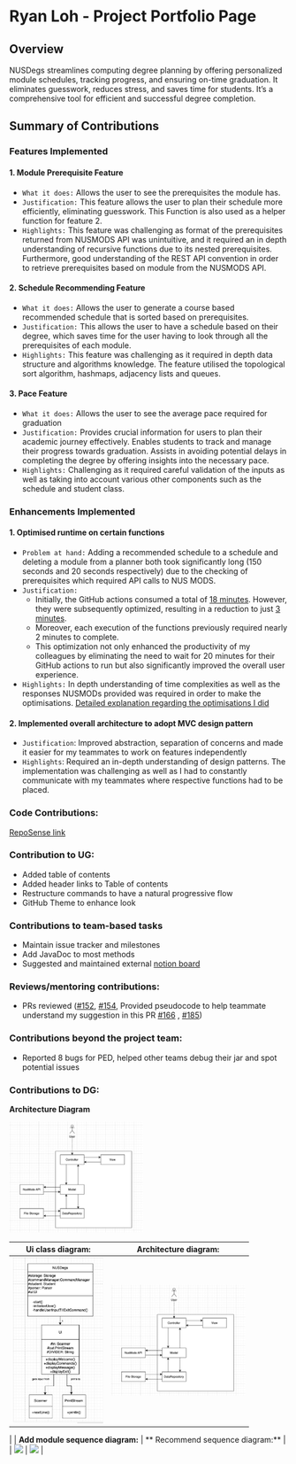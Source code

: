 # Ryan Loh - Project Portfolio Page

## Overview

NUSDegs streamlines computing degree planning by offering personalized module schedules,
tracking progress, and ensuring on-time graduation. It eliminates guesswork, reduces stress,
and saves time for students. It’s a comprehensive tool for efficient and successful degree completion.

## Summary of Contributions

### Features Implemented

#### 1. Module Prerequisite Feature

- `What it does:` Allows the user to see the prerequisites the module has.
- `Justification:` This feature allows the user to plan their schedule more efficiently, eliminating guesswork. 
This Function is also used as a helper function for feature 2.
- `Highlights:` This feature was challenging as format of the prerequisites returned from NUSMODS API was unintuitive, 
and it required an in depth understanding of recursive functions due to its nested prerequisites. 
Furthermore, good understanding of the REST API convention in order to retrieve prerequisites based on module 
from the NUSMODS API. 

#### 2. Schedule Recommending Feature

- `What it does:` Allows the user to generate a course based recommended schedule that is sorted based on prerequisites.
- `Justification:` This allows the user to have a schedule based on their degree, which saves time for the user having to 
look through all the prerequisites of each module.
- `Highlights:` This feature was challenging as it required in depth data structure and algorithms knowledge. The 
feature utilised the topological sort algorithm, hashmaps, adjacency lists and queues. 

#### 3. Pace Feature

- `What it does:` Allows the user to see the average pace required for graduation
- `Justification:` Provides crucial information for users to plan their academic journey effectively. 
Enables students to track and manage their progress towards graduation.
  Assists in avoiding potential delays in completing the degree by offering insights into the necessary pace.
- `Highlights:` Challenging as it required careful validation of the inputs as well as taking into account various other
components such as the schedule and student class.

### Enhancements Implemented

#### 1. Optimised runtime on certain functions

- `Problem at hand:` Adding a recommended schedule to a schedule and deleting a module from a planner both took
significantly long (150 seconds and 20 seconds respectively) due to the checking of prerequisites which required API calls to NUS MODS.
- `Justification:` 
  - Initially, the GitHub actions consumed a total of 
  [18 minutes](https://github.com/AY2324S1-CS2113-T17-4/tp/actions/runs/6770254540). However, they were subsequently 
  optimized, resulting in a reduction to just
  [3 minutes](https://github.com/AY2324S1-CS2113-T17-4/tp/actions/runs/6773558838). 
  - Moreover, each execution of the functions previously required nearly 2 minutes to complete. 
  - This optimization not only enhanced the productivity of my colleagues by eliminating the need to wait for 20 minutes 
  for their GitHub actions to run but also significantly improved the overall user experience.
-  `Highlights:` In depth understanding of time complexities as well as the responses NUSMODs provided 
was required in order to make the optimisations. 
[Detailed explanation regarding the optimisations I did](https://github.com/AY2324S1-CS2113-T17-4/tp/pull/148) 

#### 2. Implemented overall architecture to adopt MVC design pattern
- `Justification`: Improved abstraction, separation of concerns and made it easier for my teammates to work on features
  independently
-  `Highlights`: Required an in-depth understanding of design patterns. The implementation was challenging as well as I
   had to constantly communicate with my teammates where respective functions had to be placed.

### Code Contributions: 
[RepoSense link](https://nus-cs2113-ay2324s1.github.io/tp-dashboard/?search=ryanlohyr&sort=groupTitle&sortWithin=title)

### Contribution to UG:

- Added table of contents
- Added header links to Table of contents 
- Restructure commands to have a natural progressive flow
- GitHub Theme to enhance look


### Contributions to team-based tasks

- Maintain issue tracker and milestones
- Add JavaDoc to most methods
- Suggested and maintained external 
[notion board](https://ryanloh.notion.site/2113-Task-Board-b13948bab54046c3b49b24d5d978379a?pvs=4)

### Reviews/mentoring contributions: 

- PRs reviewed ([#152](https://github.com/AY2324S1-CS2113-T17-4/tp/pull/152), [#154](https://github.com/AY2324S1-CS2113-T17-4/tp/pull/154#pullrequestreview-1718105780), Provided pseudocode to help teammate understand my suggestion in this PR
[#166](https://github.com/AY2324S1-CS2113-T17-4/tp/pull/166) , 
[#185](https://github.com/AY2324S1-CS2113-T17-4/tp/pull/185))

### Contributions beyond the project team: 

- Reported 8 bugs for PED, helped other teams debug their jar and spot potential issues


### Contributions to DG:

**Architecture Diagram**

<img src="../diagrams/architectureDiagram.jpeg" height="200"/>   


|                    Ui class diagram:                     |                     Architecture diagram:                      |
|:--------------------------------------------------------:|:--------------------------------------------------------------:|
|      <img src="../diagrams/UI.jpeg" height="300"/>       | <img src="../diagrams/architectureDiagram.jpeg" height="200"/> |
|
|             **Add module sequence diagram:**             |                ** Recommend sequence diagram:**                |
| <img src="../uml/diagrams/ModelClass.png" height="150"/> |   <img src="../uml/diagrams/StorageClass.png" height="100"/>   |


